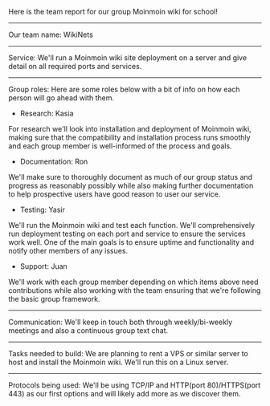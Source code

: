 Here is the team report for our group Moinmoin wiki for school!

--------------------------------------

Our team name: WikiNets

--------------------------------------

Service: We'll run a Moinmoin wiki site deployment on a server and give detail on all required ports and services.

--------------------------------------

Group roles: Here are some roles below with a bit of info on how each person will go ahead with them.

* Research: Kasia

For research we'll look into installation and deployment of Moinmoin wiki, making sure that the compatibility and installation process runs smoothly and each group member is well-informed of the process and goals.

* Documentation: Ron

We'll make sure to thoroughly document as much of our group status and progress as reasonably possibly while also making further documentation to help prospective users have good reason to user our service.

* Testing: Yasir

We'll run the Moinmoin wiki and test each function. We'll comprehensively run deployment testing on each port and service to ensure the services work well. One of the main goals is to ensure uptime and functionality and notify other members of any issues.

* Support: Juan

We'll work with each group member depending on which items above need contributions while also working with the team ensuring that we're following the basic group framework.

--------------------------------------

Communication: We'll keep in touch both through weekly/bi-weekly meetings and also a continuous group text chat.

--------------------------------------

Tasks needed to build: We are planning to rent a VPS or similar server to host and install the Moinmoin wiki. We'll run this on a Linux server.

--------------------------------------

Protocols being used: We'll be using TCP/IP and HTTP(port 80)/HTTPS(port 443) as our first options and will likely add more as we discover them.
